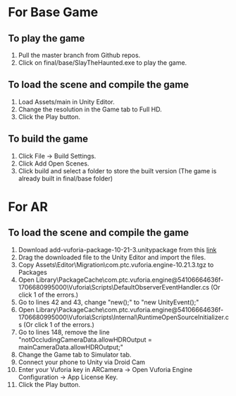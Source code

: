 # For Base Game
## To play the game
1. Pull the master branch from Github repos.
2. Click on final/base/SlayTheHaunted.exe to play the game.
## To load the scene and compile the game
1. Load Assets/main in Unity Editor.
2. Change the resolution in the Game tab to Full HD.
3. Click the Play button.
## To build the game
1. Click File -> Build Settings.
2. Click Add Open Scenes.
3. Click build and select a folder to store the built version (The game is already built in final/base folder) 

# For AR
## To load the scene and compile the game
1. Download add-vuforia-package-10-21-3.unitypackage from this [link](https://drive.google.com/file/d/1xro_znx7eAz-oLPXoFT72fhturNsg5h0/view?fbclid=IwZXh0bgNhZW0CMTAAAR18zM9d-KeNK9w6tLaiXV1PCOPgaSTBgMc3HwfXYmZVekTakL9KxYg6oi8_aem_AZWl9ugoPTuRz4hp0ix0T8196qQF4o2998Uryy0-1tfxBrp4FEXD6T00aOYlQvi8sxeacS_rGlc-TI0SvIMKd6zs)
2. Drag the downloaded file to the Unity Editor and import the files.
3. Copy Assets\Editor\Migration\com.ptc.vuforia.engine-10.21.3.tgz to Packages
4. Open Library\PackageCache\com.ptc.vuforia.engine@54106664636f-1706680995000\Vuforia\Scripts\DefaultObserverEventHandler.cs (Or click 1 of the errors.)
5. Go to lines 42 and 43, change "new();" to "new UnityEvent();"
6. Open Library\PackageCache\com.ptc.vuforia.engine@54106664636f-1706680995000\Vuforia\Scripts\Internal\RuntimeOpenSourceInitializer.cs (Or click 1 of the errors.)
7. Go to lines 148, remove the line "notOccludingCameraData.allowHDROutput = mainCameraData.allowHDROutput;" 
8. Change the Game tab to Simulator tab.
9. Connect your phone to Unity via Droid Cam
10. Enter your Vuforia key in ARCamera -> Open Vuforia Engine Configuration -> App License Key.
11. Click the Play button.